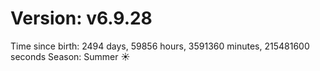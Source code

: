 # Version: v6.9.28
Time since birth: 2494 days, 59856 hours, 3591360 minutes, 215481600 seconds
Season: Summer ☀️
